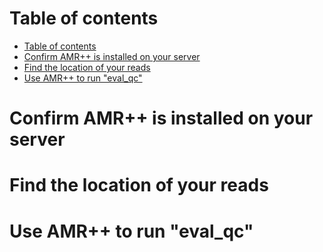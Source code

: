 # Table of contents
- [Table of contents](#table-of-contents)
- [Confirm AMR++ is installed on your server](#confirm-amr-is-installed-on-your-server)
- [Find the location of your reads](#find-the-location-of-your-reads)
- [Use AMR++ to run "eval\_qc"](#use-amr-to-run-eval_qc)

# Confirm AMR++ is installed on your server

# Find the location of your reads


# Use AMR++ to run "eval_qc" 

